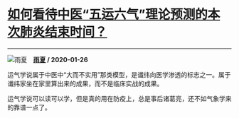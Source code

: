 # [如何看待中医“五运六气”理论预测的本次肺炎结束时间？](https://www.zhihu.com/answer/985693984)

------------------------------------------------------------------------

![雨夏](https://pic4.zhimg.com/v2-118f2bbb71f0e71b66fda03c451ab623.jpg?source=1940ef5c "雨夏")&emsp;**[雨夏](https://www.zhihu.com/people/ameka) / 2020-01-26**

运气学说属于中医中“大而不实用”那类模型，是谶纬向医学渗透的标志之一。属于谶纬家坐在家里算出来的成果，而不是临床实战的成果。

运气学说可以读可以学，但是真的用在防疫上，总是事后诸葛亮，还不如气象学来的靠谱一点了。

